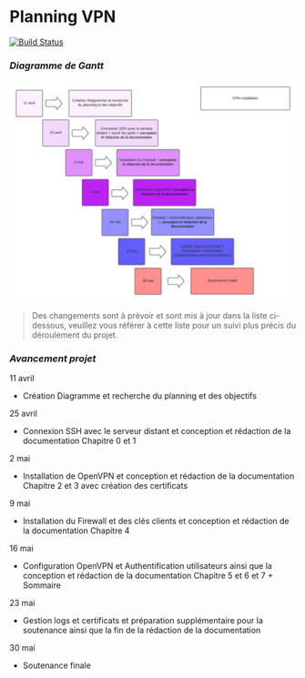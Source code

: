 # Planning VPN

[![Build Status](https://travis-ci.org/joemccann/dillinger.svg?branch=master)](https://travis-ci.org/joemccann/dillinger)


### _Diagramme de Gantt_


![Diagramme](Diagramme.png)

> Des changements sont à prévoir et sont mis à jour dans la liste ci-dessous, veuillez vous référer à cette liste pour un suivi plus précis du déroulement du projet.

### _Avancement projet_

11 avril 
- Création Diagramme et recherche du planning et des objectifs

25 avril
- Connexion SSH avec le serveur distant et conception et rédaction de la documentation Chapitre 0 et 1

2 mai
- Installation de OpenVPN et conception et rédaction de la documentation Chapitre 2 et 3 avec création des certificats
  
9 mai
- Installation du Firewall et des clés clients et conception et rédaction de la documentation Chapitre 4

16 mai
- Configuration OpenVPN et Authentification utilisateurs ainsi que la conception et rédaction de la documentation Chapitre 5 et 6 et 7 + Sommaire

23 mai
- Gestion logs et certificats et préparation supplémentaire pour la soutenance ainsi que la fin de la rédaction de la documentation

30 mai
- Soutenance finale

